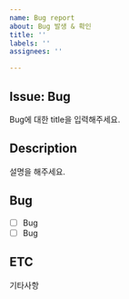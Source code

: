 ```yaml
---
name: Bug report
about: Bug 발생 & 확인
title: ''
labels: ''
assignees: ''

---
```


## Issue: Bug
Bug에 대한 title을 입력해주세요.

## Description
설명을 해주세요.

## Bug
- [ ] Bug
- [ ] Bug

## ETC
기타사항